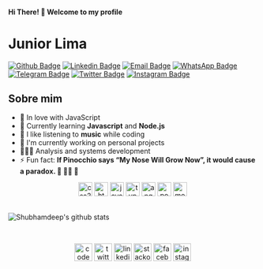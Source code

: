 #### Hi There! 👋 Welcome to my profile

# Junior Lima


[![Github Badge](https://img.shields.io/badge/-Github-000?style=flat-square&logo=Github&logoColor=white&link=https://github.com/juniiorliimatt)](https://github.com/juniiorliimatt)
[![Linkedin Badge](https://img.shields.io/badge/-LinkedIn-blue?style=flat-square&logo=Linkedin&logoColor=white&link=https://www.linkedin.com/in/juniiorliimatt/)](https://www.linkedin.com/in/juniiorliimatt/)
[![Email Badge](https://img.shields.io/badge/-Email-3ABFE6?style=flat-square&logo=minutemailer&logoColor=white&link=mailto:juniiorliimatt@gmail.com)](mailto:juniiorliimatt@gmail.com)
[![WhatsApp Badge](https://img.shields.io/badge/-WhatsApp-52EE6E?style=flat-square&labelColor=52EE6E&logo=whatsapp&logoColor=white&link=http://wa.me/5585998022263)](http://wa.me/5585998022263)
[![Telegram Badge](https://img.shields.io/badge/-Telegram-383F4F?style=flat-square&labelColor=383F4F&logo=telegram&logoColor=white&link=https://t.me/juniiorliimatt)](https://t.me/juniiorliimatt)
[![Twitter Badge](https://img.shields.io/badge/-Twitter-1ca0f1?style=flat-square&labelColor=1ca0f1&logo=twitter&logoColor=white&link=https://twitter.com/imsiiix)](https://twitter.com/imsiiix)
[![Instagram Badge](https://img.shields.io/badge/-Instagram-C13584?style=flat-square&labelColor=C13584&logo=instagram&logoColor=white&link=https://www.instagram.com/oojuniin)](https://www.instagram.com/oojuniin)

## Sobre mim

- 🔶 In love with JavaScript
- 🌱 Currently learning **Javascript** and **Node.js**
- 🎵 I like listening to **music** while coding
- 🔭 I'm currently working on personal projects
- 👨🏽‍🎓 Analysis and systems development
- ⚡ Fun fact: **If Pinocchio says “My Nose Will Grow Now”, it would cause a paradox. 🤥 👃🏽 🤯**
<div align="center">
<img src="https://cdn.jsdelivr.net/npm/simple-icons@3.0.1/icons/css3.svg" alt="css3" width="28" height="28"/> <img src="https://cdn.jsdelivr.net/npm/simple-icons@3.0.1/icons/html5.svg" alt="html5" width="28" height="28"/> <img src="https://cdn.jsdelivr.net/npm/simple-icons@3.0.1/icons/javascript.svg" alt="javascript" width="28" height="28"/> <img src="https://cdn.jsdelivr.net/npm/simple-icons@3.0.1/icons/typescript.svg" alt="typescript" width="28" height="28"/> <img src="https://cdn.jsdelivr.net/npm/simple-icons@3.0.1/icons/angular.svg" alt="angular" width="28" height="28"/> <img src="https://cdn.jsdelivr.net/npm/simple-icons@3.0.1/icons/postgresql.svg" alt="postgresql" width="28" height="28"/> <img src="https://cdn.jsdelivr.net/npm/simple-icons@3.0.1/icons/mongodb.svg" alt="mongodb" width="28" height="28"/>
</div>
<br>

![Shubhamdeep's github stats](https://github-readme-stats.vercel.app/api?username=juniiorliimatt&show_icons=true&hide_border=true)

<br>
<p align="center">
<a href="https://codepen.io/juniiorliimatt" target="blank"><img align="center" src="https://cdn.jsdelivr.net/npm/simple-icons@3.0.1/icons/codepen.svg" alt="codepen" height="36" width="36" /></a>
<a href="https://twitter.com/imsiiix" target="blank"><img align="center" src="https://cdn.jsdelivr.net/npm/simple-icons@3.0.1/icons/twitter.svg" alt="twitter" height="36" width="36" /></a>
<a href="https://www.linkedin.com/in/juniiorliimatt/" target="blank"><img align="center" src="https://cdn.jsdelivr.net/npm/simple-icons@3.0.1/icons/linkedin.svg" alt="linkedin" height="36" width="36" /></a>
<a href="https://stackoverflow.com/users/10157383/juniin" target="blank"><img align="center" src="https://cdn.jsdelivr.net/npm/simple-icons@3.0.1/icons/stackoverflow.svg" alt="stackoverflow" height="36" width="36" /></a>
<a href="https://www.facebook.com/juniiorliimatt/" target="blank"><img align="center" src="https://cdn.jsdelivr.net/npm/simple-icons@3.0.1/icons/facebook.svg" alt="facebook" height="36" width="36" /></a>
<a href="https://www.instagram.com/oojuniin/" target="blank"><img align="center" src="https://cdn.jsdelivr.net/npm/simple-icons@3.0.1/icons/instagram.svg" alt="instagram" height="36" width="36" /></a>
</p>
